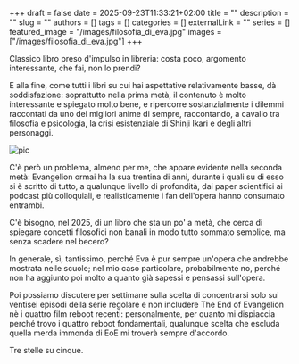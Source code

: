 +++ 
draft = false
date = 2025-09-23T11:33:21+02:00
title = ""
description = ""
slug = ""
authors = []
tags = []
categories = []
externalLink = ""
series = []
featured_image = "/images/filosofia_di_eva.jpg"
images = ["/images/filosofia_di_eva.jpg"]
+++

Classico libro preso d'impulso in libreria: costa poco, argomento interessante, che fai, non lo prendi?

E alla fine, come tutti i libri su cui hai aspettative relativamente basse, dà soddisfazione: soprattutto nella prima metà, il contenuto è molto interessante e spiegato molto bene, e ripercorre sostanzialmente i dilemmi raccontati da uno dei migliori anime di sempre, raccontando, a cavallo tra filosofia e psicologia, la crisi esistenziale di Shinji Ikari e degli altri personaggi.

![pic](/images/filosofia_di_eva.jpg#center)

C'è però un problema, almeno per me, che appare evidente nella seconda metà: Evangelion ormai ha la sua trentina di anni, durante i quali su di esso si è scritto di tutto, a qualunque livello di profondità, dai paper scientifici ai podcast più colloquiali, e realisticamente i fan dell'opera hanno consumato entrambi.

C'è bisogno, nel 2025, di un libro che sta un po' a metà, che cerca di spiegare concetti filosofici non banali in modo tutto sommato semplice, ma senza scadere nel becero?

In generale, sì, tantissimo, perché Eva è pur sempre un'opera che andrebbe mostrata nelle scuole; nel mio caso particolare, probabilmente no, perché non ha aggiunto poi molto a quanto già sapessi e pensassi sull'opera.

Poi possiamo discutere per settimane sulla scelta di concentrarsi solo sui ventisei episodi della serie regolare e non includere The End of Evangelion nè i quattro film reboot recenti: personalmente, per quanto mi dispiaccia perché trovo i quattro reboot fondamentali, qualunque scelta che escluda quella merda immonda di EoE mi troverà sempre d'accordo.

Tre stelle su cinque.